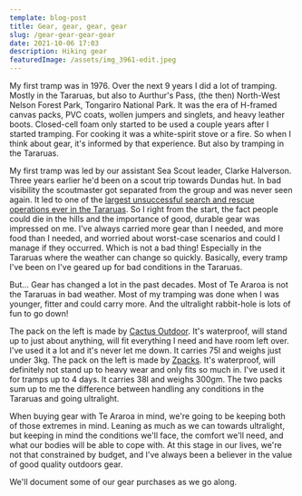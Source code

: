 ```yaml
---
template: blog-post
title: Gear, gear, gear, gear
slug: /gear-gear-gear-gear
date: 2021-10-06 17:03
description: Hiking gear
featuredImage: /assets/img_3961-edit.jpeg
---
```

My first tramp was in 1976. Over the next 9 years I did a lot of tramping. Mostly in the Tararuas, but also to Aurthur's Pass, (the then) North-West Nelson Forest Park, Tongariro National Park. It was the era of H-framed canvas packs, PVC coats, wollen jumpers and singlets, and heavy leather boots. Closed-cell foam only started to be used a couple years after I started tramping. For cooking it was a white-spirit stove or a fire. So when I think about gear, it's informed by that experience. But also by tramping in the Tararuas.

My first tramp was led by our assistant Sea Scout leader, Clarke Halverson. Three years earlier he'd been on a scout trip towards Dundas hut. In bad visibility the scoutmaster got separated from the group and was never seen again. It led to one of the [largest unsuccessful search and rescue operations ever in the Tararuas](<https://www.nzherald.co.nz/nz/trampers-retrace-steps-of-lost-leader-in-touching-tribute/M5GYV4YBMCHROVSEZHIVTGC5OU/>).[](https://www.nzherald.co.nz/nz/trampers-retrace-steps-of-lost-leader-in-touching-tribute/M5GYV4YBMCHROVSEZHIVTGC5OU/) So I right from the start, the fact people could die in the hills and the importance of good, durable gear was impressed on me. I've always carried more gear than I needed, and more food than I needed, and worried about worst-case scenarios and could I manage if they occurred. Which is not a bad thing! Especially in the Tararuas where the weather can change so quickly. Basically, every tramp I've been on I've geared up for bad conditions in the Tararuas.

But… Gear has changed a lot in the past decades. Most of Te Araroa is not the Tararuas in bad weather. Most of my tramping was done when I was younger, fitter and could carry more. And the ultralight rabbit-hole is lots of fun to go down!

The pack on the left is made by [Cactus Outdoor](https://cactusoutdoor.co.nz/collections/packs-bags/products/foray). It's waterproof, will stand up to just about anything, will fit everything I need and have room left over. I've used it a lot and it's never let me down. It carries 75l and weighs just under 3kg. The pack on the left is made by [Zpacks](https://zpacks.com/products/nero-backpack?variant=9249500299300). It's waterproof, will definitely not stand up to heavy wear and only fits so much in. I've used it for tramps up to 4 days. It carries 38l and weighs 300gm. The two packs sum up to me the difference between handling any conditions in the Tararuas and going ultralight.

When buying gear with Te Araroa in mind, we're going to be keeping both of those extremes in mind. Leaning as much as we can towards ultralight, but keeping in mind the conditions we'll face, the comfort we'll need, and what our bodies will be able to cope with. At this stage in our lives, we're not that constrained by budget, and I've always been a believer in the value of good quality outdoors gear.

We'll document some of our gear purchases as we go along.